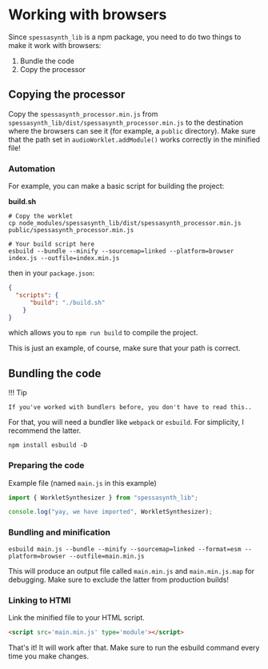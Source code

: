 # Working with browsers

Since `spessasynth_lib` is a npm package, you need to do two things to make it work with browsers:
1. Bundle the code
2. Copy the processor

## Copying the processor

Copy the `spessasynth_processor.min.js` from `spessasynth_lib/dist/spessasynth_processor.min.js` to the destination
where the browsers can see it (for example, a `public` directory).
Make sure that the path set in `audioWorklet.addModule()` works correctly in the minified file!

### Automation
For example, you can make a basic script for building the project:

**build.sh**
```shell
# Copy the worklet
cp node_modules/spessasynth_lib/dist/spessasynth_processor.min.js public/spessasynth_processor.min.js

# Your build script here
esbuild --bundle --minify --sourcemap=linked --platform=browser index.js --outfile=index.min.js
```
then in your `package.json`:
```json
{
  "scripts": {
      "build": "./build.sh"
    }
}
```
which allows you to `npm run build` to compile the project.

This is just an example, of course, make sure that your path is correct.


## Bundling the code

!!! Tip

    If you've worked with bundlers before, you don't have to read this..

For that, you will need a bundler like `webpack` or `esbuild`. For simplicity, I recommend the latter.
```shell
npm install esbuild -D
```

### Preparing the code
Example file (named `main.js` in this example)
```js
import { WorkletSynthesizer } from "spessasynth_lib";

console.log("yay, we have imported", WorkletSynthesizer);
```

### Bundling and minification
```shell
esbuild main.js --bundle --minify --sourcemap=linked --format=esm --platform=browser --outfile=main.min.js
```
This will produce an output file called `main.min.js` and `main.min.js.map` for debugging. Make sure to exclude the latter from production builds!

### Linking to HTMl
Link the minified file to your HTML script.

```html
<script src='main.min.js' type='module'></script>
```

That's it! It will work after that.
Make sure to run the esbuild command every time you make changes.